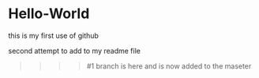 # Hello-World
this is my first use of github

second attempt to add to my readme file
 >>>>#1 branch is here and is now added to the maseter
